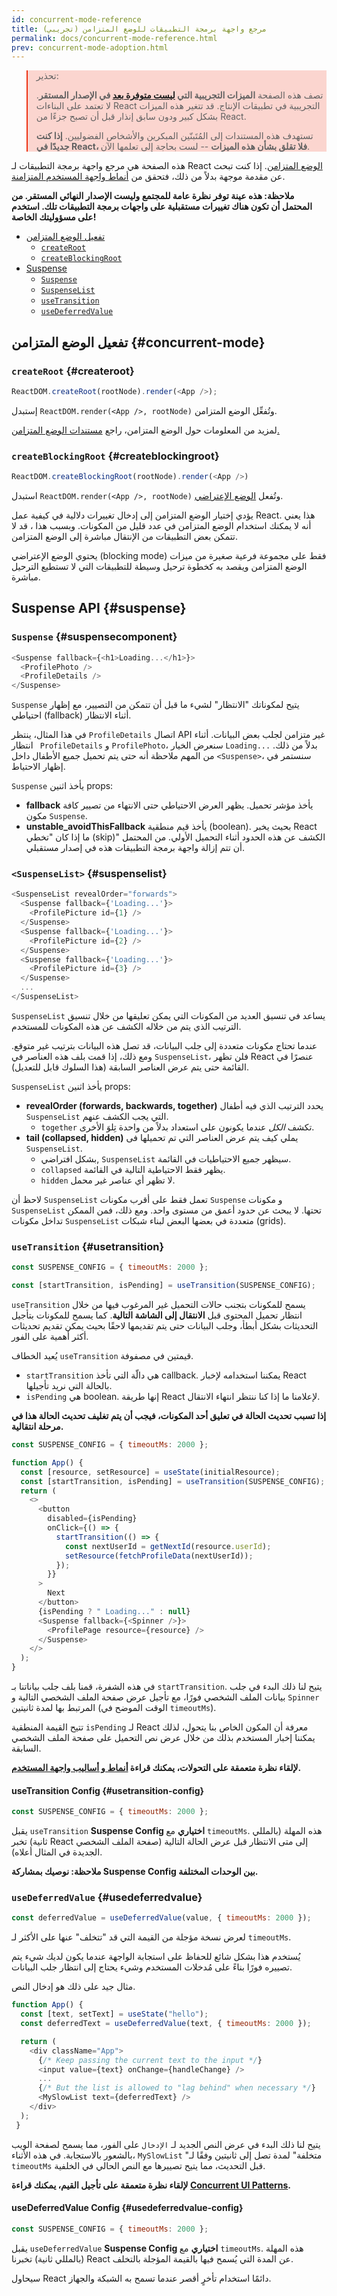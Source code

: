 ```yaml
---
id: concurrent-mode-reference
title: مرجع واجهة برمجة التطبيقات للوضع المتزامن (تجريبي)
permalink: docs/concurrent-mode-reference.html
prev: concurrent-mode-adoption.html
---
```


<style>
.scary > blockquote {
  background-color: rgba(237, 51, 21, 0.2);
  border-left-color: #ed3315;
}
</style>

<div class="scary">

>تحذير:
>
>تصف هذه الصفحة **الميزات التجريبية التي [ليست متوفرة بعد](/docs/concurrent-mode-approach.html) في الإصدار المستقر**. لا تعتمد على البناءات React التجريبية في تطبيقات الإنتاج. قد تتغير هذه الميزات بشكل كبير ودون سابق إنذار قبل أن تصبح جزءًا من React.
>
>تستهدف هذه المستندات إلى المُتَبنّين المبكرين والأشخاص الفضوليين. **إذا كنت جديدًا في React، فلا تقلق بشأن هذه الميزات** --  لست بحاجة إلى تعلمها الآن.

</div>

هذه الصفحة هي مرجع واجهة برمجة التطبيقات لـ React [الوضع المتزامن](/docs/concurrent-mode-intro.html). إذا كنت تبحث عن مقدمة موجهة بدلاً من ذلك، فتحقق من [أنماط واجهة المستخدم المتزامنة](/docs/concurrent-mode-patterns.html).

**ملاحظة: هذه عينة توفر نظرة عامة للمجتمع وليست الإصدار النهائي المستقر. من المحتمل أن تكون هناك تغييرات مستقبلية على واجهات برمجة التطبيقات تلك. استخدم على مسؤوليتك الخاصة!**

- [تفعيل الوضع المتزامن](#concurrent-mode)
    - [`createRoot`](#createroot)
    - [`createBlockingRoot`](#createblockingroot)
- [Suspense](#suspense)
    - [`Suspense`](#suspensecomponent)
    - [`SuspenseList`](#suspenselist)
    - [`useTransition`](#usetransition)
    - [`useDeferredValue`](#usedeferredvalue)

## تفعيل الوضع المتزامن {#concurrent-mode}

### `createRoot` {#createroot}

```js
ReactDOM.createRoot(rootNode).render(<App />);
```

إستبدل `ReactDOM.render(<App />, rootNode)` وتُفعِّل الوضع المتزامن.

لمزيد من المعلومات حول الوضع المتزامن، راجع [مستندات الوضع المتزامن.](/docs/concurrent-mode-intro.html)

### `createBlockingRoot` {#createblockingroot}

```js
ReactDOM.createBlockingRoot(rootNode).render(<App />)
```

استبدل `ReactDOM.render(<App />, rootNode)` وتُفعل [الوضع الإعتراضي](/docs/concurrent-mode-adoption.html#migration-step-blocking-mode).

يؤدي إختيار الوضع المتزامن إلى إدخال تغييرات دلالية في كيفية عمل React. هذا يعني أنه لا يمكنك استخدام الوضع المتزامن في عدد قليل من المكونات. وبسبب هذا ، قد لا تتمكن بعض التطبيقات من الإنتقال مباشرة إلى الوضع المتزامن.

يحتوي الوضع الإعتراضي  (blocking mode) فقط على مجموعة فرعية صغيرة من ميزات الوضع المتزامن ويقصد به كخطوة ترحيل وسيطة للتطبيقات التي لا تستطيع الترحيل مباشرة.

## Suspense API {#suspense}

### `Suspense` {#suspensecomponent}

```js
<Suspense fallback={<h1>Loading...</h1>}>
  <ProfilePhoto />
  <ProfileDetails />
</Suspense>
```

`Suspense` يتيح لمكوناتك "الانتظار" لشيء ما قبل أن تتمكن من التصيير، مع إظهار احتياطي (fallback) أثناء الانتظار.

في هذا المثال، ينتظر `ProfileDetails`  اتصال API غير متزامن لجلب بعض البيانات. أثناء انتظار ` ProfileDetails` و `ProfilePhoto`، سنعرض الخيار `Loading...`  بدلاً من ذلك. من المهم ملاحظة أنه حتى يتم تحميل جميع الأطفال داخل `<Suspense>`، سنستمر في إظهار الاحتياط.

`Suspense` يأخذ اثنين props:
* **fallback** يأخذ مؤشر تحميل. يظهر العرض الاحتياطي حتى الانتهاء من تصيير كافة مكون `Suspense`.
* **unstable_avoidThisFallback** يأخذ قيم منطقية (boolean). بحيث يخبر React ما إذا كان "تخطي (skip)" الكشف عن هذه الحدود أثناء التحميل الأولي. من المحتمل أن تتم إزالة واجهة برمجة التطبيقات هذه في إصدار مستقبلي.

### `<SuspenseList>` {#suspenselist}

```js
<SuspenseList revealOrder="forwards">
  <Suspense fallback={'Loading...'}>
    <ProfilePicture id={1} />
  </Suspense>
  <Suspense fallback={'Loading...'}>
    <ProfilePicture id={2} />
  </Suspense>
  <Suspense fallback={'Loading...'}>
    <ProfilePicture id={3} />
  </Suspense>
  ...
</SuspenseList>
```

`SuspenseList` يساعد في تنسيق العديد من المكونات التي يمكن تعليقها من خلال تنسيق الترتيب الذي يتم من خلاله الكشف عن هذه المكونات للمستخدم.

عندما تحتاج مكونات متعددة إلى جلب البيانات، قد تصل هذه البيانات بترتيب غير متوقع. ومع ذلك، إذا قمت بلف هذه العناصر في `SuspenseList`، فلن تظهر React عنصرًا في القائمة حتى يتم عرض العناصر السابقة (هذا السلوك قابل للتعديل).

`SuspenseList` يأخذ اثنين props:
* **revealOrder (forwards, backwards, together)** يحدد الترتيب الذي فيه أطفال `SuspenseList` التي يجب الكشف عنهم.
  * `together` تكشف *الكل* عندما يكونون على استعداد بدلاً من واحدة تِلوَ الأخرى.
* **tail (collapsed, hidden)** يملي كيف يتم عرض العناصر التي تم تحميلها فى `SuspenseList`.
    * بشكل افتراضي, `SuspenseList` سيظهر جميع الاحتياطيات في القائمة.
    * `collapsed` يظهر فقط الاحتياطية التالية في القائمة.
    * `hidden` لا تظهر أي عناصر غير محمل.

لاحظ أن `SuspenseList`  تعمل فقط على أقرب مكونات `Suspense` و مكونات `SuspenseList`  تحتها. لا يبحث عن حدود أعمق من مستوى واحد. ومع ذلك، فمن الممكن تداخل مكونات `SuspenseList` متعددة في بعضها البعض لبناء شبكات (grids).

### `useTransition` {#usetransition}

```js
const SUSPENSE_CONFIG = { timeoutMs: 2000 };

const [startTransition, isPending] = useTransition(SUSPENSE_CONFIG);
```

`useTransition` يسمح للمكونات بتجنب حالات التحميل غير المرغوب فيها من خلال انتظار تحميل المحتوى قبل **الانتقال إلى الشاشة التالية**. كما يسمح للمكونات بتأجيل التحديثات بشكل أبطأ، وجلب البيانات حتى يتم تقديمها لاحقًا بحيث يمكن تقديم تحديثات أكثر أهمية على الفور.

يُعيد الخطاف `useTransition` قيمتين في مصفوفة.
* `startTransition` هي دالّة التي تأخذ callback. يمكننا استخدامه لإخبار React بالحالة التي نريد تأجيلها.
* `isPending` هي boolean. إنها طريقة React لإعلامنا ما إذا كنا ننتظر انتهاء الانتقال.

**إذا تسبب تحديث الحالة في تعليق أحد المكونات، فيجب أن يتم تغليف تحديث الحالة هذا في مرحلة انتقالية.**

```js
const SUSPENSE_CONFIG = { timeoutMs: 2000 };

function App() {
  const [resource, setResource] = useState(initialResource);
  const [startTransition, isPending] = useTransition(SUSPENSE_CONFIG);
  return (
    <>
      <button
        disabled={isPending}
        onClick={() => {
          startTransition(() => {
            const nextUserId = getNextId(resource.userId);
            setResource(fetchProfileData(nextUserId));
          });
        }}
      >
        Next
      </button>
      {isPending ? " Loading..." : null}
      <Suspense fallback={<Spinner />}>
        <ProfilePage resource={resource} />
      </Suspense>
    </>
  );
}
```

في هذه الشفرة، قمنا بلف جلب بياناتنا بـ `startTransition`. يتيح لنا ذلك البدء في جلب بيانات الملف الشخصي فورًا، مع تأجيل عرض صفحة الملف الشخصي التالية و `Spinner` المرتبط بها لمدة ثانيتين (الوقت الموضح في `timeoutMs`).

تتيح القيمة المنطقية `isPending` لـ React معرفة أن المكون الخاص بنا يتحول، لذلك يمكننا إخبار المستخدم بذلك من خلال عرض نص التحميل على صفحة الملف الشخصي السابقة.

**لإلقاء نظرة متعمقة على التحولات، يمكنك قراءة [أنماط و أساليب واجهة المستخدم](/docs/concurrent-mode-patterns.html#transitions).**

#### useTransition Config {#usetransition-config}

```js
const SUSPENSE_CONFIG = { timeoutMs: 2000 };
```

يقبل `useTransition` **Suspense Config اختياري** مع `timeoutMs`. هذه المهلة (بالمللي ثانية) تخبر React إلى متى الانتظار قبل عرض الحالة التالية (صفحة الملف الشخصي الجديدة في المثال أعلاه).

**ملاحظة: نوصيك بمشاركة Suspense Config بين الوحدات المختلفة.**

### `useDeferredValue` {#usedeferredvalue}

```js
const deferredValue = useDeferredValue(value, { timeoutMs: 2000 });
```

لعرض نسخة مؤجلة من القيمة التي قد "تتخلف" عنها على الأكثر لـ `timeoutMs`.

يُستخدم هذا بشكل شائع للحفاظ على استجابة الواجهة عندما يكون لديك شيء يتم تصييره فورًا بناءً على مُدخلات المستخدم وشيء يحتاج إلى انتظار جلب البيانات.

مثال جيد على ذلك هو إدخال النص.

```js
function App() {
  const [text, setText] = useState("hello");
  const deferredText = useDeferredValue(text, { timeoutMs: 2000 });

  return (
    <div className="App">
      {/* Keep passing the current text to the input */}
      <input value={text} onChange={handleChange} />
      ...
      {/* But the list is allowed to "lag behind" when necessary */}
      <MySlowList text={deferredText} />
    </div>
  );
 }
```

يتيح لنا ذلك البدء في عرض النص الجديد لـ `الإدخال` على الفور، مما يسمح لصفحة الويب بالشعور بالاستجابة. في هذه الأثناء، `MySlowList` "متخلفة" لمدة تصل إلى ثانيتين وفقًا لـ `timeoutMs` قبل التحديث، مما يتيح تصييرها مع النص الحالي في الخلفية.

**لإلقاء نظرة متعمقة على تأجيل القيم، يمكنك قراءة [Concurrent UI Patterns](/docs/concurrent-mode-patterns.html#deferring-a-value).**

#### useDeferredValue Config {#usedeferredvalue-config}

```js
const SUSPENSE_CONFIG = { timeoutMs: 2000 };
```

يقبل `useDeferredValue` **Suspense Config اختياري** مع `timeoutMs`. هذه المهلة (بالمللي ثانية) تخبرنا React عن المدة التي يُسمح فيها بالقيمة المؤجلة بالتخلف.

سيحاول React دائمًا استخدام تأخرٍ أقصر عندما تسمح به الشبكة والجهاز.
